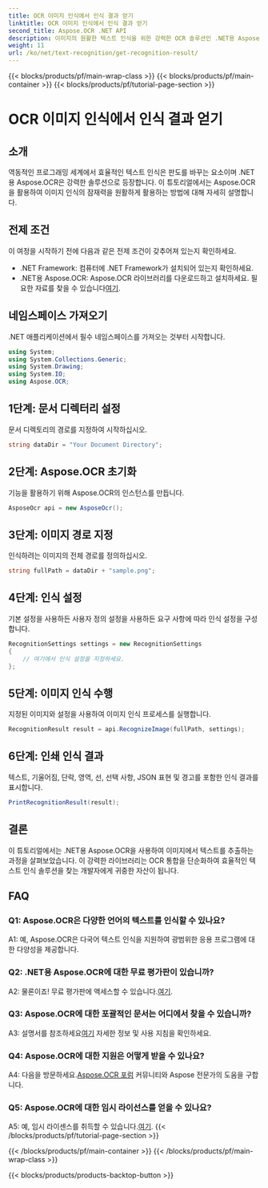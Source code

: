```yaml
---
title: OCR 이미지 인식에서 인식 결과 얻기
linktitle: OCR 이미지 인식에서 인식 결과 얻기
second_title: Aspose.OCR .NET API
description: 이미지의 원활한 텍스트 인식을 위한 강력한 OCR 솔루션인 .NET용 Aspose.OCR을 살펴보세요.
weight: 11
url: /ko/net/text-recognition/get-recognition-result/
---
```


{{< blocks/products/pf/main-wrap-class >}}
{{< blocks/products/pf/main-container >}}
{{< blocks/products/pf/tutorial-page-section >}}

# OCR 이미지 인식에서 인식 결과 얻기

## 소개

역동적인 프로그래밍 세계에서 효율적인 텍스트 인식은 판도를 바꾸는 요소이며 .NET용 Aspose.OCR은 강력한 솔루션으로 등장합니다. 이 튜토리얼에서는 Aspose.OCR을 활용하여 이미지 인식의 잠재력을 원활하게 활용하는 방법에 대해 자세히 설명합니다.

## 전제 조건

이 여정을 시작하기 전에 다음과 같은 전제 조건이 갖추어져 있는지 확인하세요.

- .NET Framework: 컴퓨터에 .NET Framework가 설치되어 있는지 확인하세요.
-  .NET용 Aspose.OCR: Aspose.OCR 라이브러리를 다운로드하고 설치하세요. 필요한 자료를 찾을 수 있습니다[여기](https://releases.aspose.com/ocr/net/).

## 네임스페이스 가져오기

.NET 애플리케이션에서 필수 네임스페이스를 가져오는 것부터 시작합니다.

```csharp
using System;
using System.Collections.Generic;
using System.Drawing;
using System.IO;
using Aspose.OCR;
```

## 1단계: 문서 디렉터리 설정

문서 디렉토리의 경로를 지정하여 시작하십시오.

```csharp
string dataDir = "Your Document Directory";
```

## 2단계: Aspose.OCR 초기화

기능을 활용하기 위해 Aspose.OCR의 인스턴스를 만듭니다.

```csharp
AsposeOcr api = new AsposeOcr();
```

## 3단계: 이미지 경로 지정

인식하려는 이미지의 전체 경로를 정의하십시오.

```csharp
string fullPath = dataDir + "sample.png";
```

## 4단계: 인식 설정

기본 설정을 사용하든 사용자 정의 설정을 사용하든 요구 사항에 따라 인식 설정을 구성합니다.

```csharp
RecognitionSettings settings = new RecognitionSettings
{
    // 여기에서 인식 설정을 지정하세요.
};
```

## 5단계: 이미지 인식 수행

지정된 이미지와 설정을 사용하여 이미지 인식 프로세스를 실행합니다.

```csharp
RecognitionResult result = api.RecognizeImage(fullPath, settings);
```

## 6단계: 인쇄 인식 결과

텍스트, 기울어짐, 단락, 영역, 선, 선택 사항, JSON 표현 및 경고를 포함한 인식 결과를 표시합니다.

```csharp
PrintRecognitionResult(result);
```

## 결론

이 튜토리얼에서는 .NET용 Aspose.OCR을 사용하여 이미지에서 텍스트를 추출하는 과정을 살펴보았습니다. 이 강력한 라이브러리는 OCR 통합을 단순화하여 효율적인 텍스트 인식 솔루션을 찾는 개발자에게 귀중한 자산이 됩니다.

## FAQ

### Q1: Aspose.OCR은 다양한 언어의 텍스트를 인식할 수 있나요?

A1: 예, Aspose.OCR은 다국어 텍스트 인식을 지원하여 광범위한 응용 프로그램에 대한 다양성을 제공합니다.

### Q2: .NET용 Aspose.OCR에 대한 무료 평가판이 있습니까?

 A2: 물론이죠! 무료 평가판에 액세스할 수 있습니다.[여기](https://releases.aspose.com/).

### Q3: Aspose.OCR에 대한 포괄적인 문서는 어디에서 찾을 수 있습니까?

 A3: 설명서를 참조하세요[여기](https://reference.aspose.com/ocr/net/) 자세한 정보 및 사용 지침을 확인하세요.

### Q4: Aspose.OCR에 대한 지원은 어떻게 받을 수 있나요?

 A4: 다음을 방문하세요.[Aspose.OCR 포럼](https://forum.aspose.com/c/ocr/16) 커뮤니티와 Aspose 전문가의 도움을 구합니다.

### Q5: Aspose.OCR에 대한 임시 라이선스를 얻을 수 있나요?

 A5: 예, 임시 라이센스를 취득할 수 있습니다.[여기](https://purchase.aspose.com/temporary-license/).
{{< /blocks/products/pf/tutorial-page-section >}}

{{< /blocks/products/pf/main-container >}}
{{< /blocks/products/pf/main-wrap-class >}}

{{< blocks/products/products-backtop-button >}}
